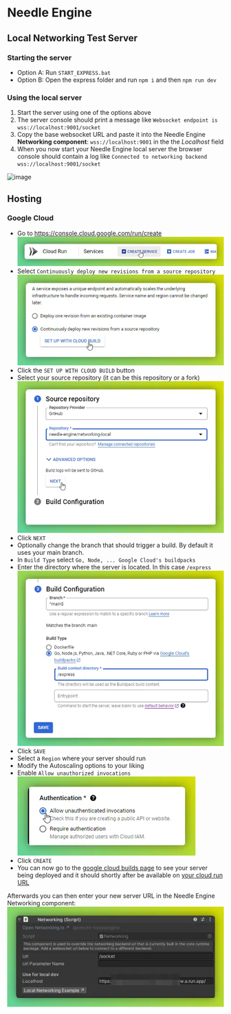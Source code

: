 # Needle Engine 
## Local Networking Test Server

### Starting the server
- Option A: Run `START_EXPRESS.bat`  
- Option B: Open the express folder and run `npm i` and then `npm run dev`

### Using the local server
1) Start the server using one of the options above
2) The server console should print a message like `Websocket endpoint is wss://localhost:9001/socket`
3) Copy the base websocket URL and paste it into the Needle Engine **Networking component**: `wss://localhost:9001` in the the *Localhost* field
4) When you now start your Needle Engine local server the browser console should contain a log like `Connected to networking backend wss://localhost:9001/socket`

![image](https://github.com/needle-engine/networking-local/assets/5083203/92a54825-4ef8-4a86-ad53-80e89e3986b7)


## Hosting

### Google Cloud

- Go to https://console.cloud.google.com/run/create  
  ![](./documentation/gcloud_01.webp)  
- Select `Continuously deploy new revisions from a source repository`  
  ![](./documentation/gcloud_02.webp)  
- Click the `SET UP WITH CLOUD BUILD` button
- Select your source repository (it can be this repository or a fork)    
  ![](./documentation/gcloud_03.webp)  
- Click `NEXT`
- Optionally change the branch that should trigger a build. By default it uses your main branch.
- In `Build Type` select `Go, Node, ... Google Cloud's buildpacks`
- Enter the directory where the server is located. In this case `/express`  
  ![](./documentation/gcloud_04.webp)
- Click `SAVE`
- Select a `Region` where your server should run
- Modify the Autoscaling options to your liking
- Enable `Allow unauthorized invocations`  
  ![](./documentation/gcloud_05.webp)
- Click `CREATE`
- You can now go to the [google cloud builds page](https://console.cloud.google.com/cloud-build/builds) to see your server being deployed and it should shortly after be available on [your cloud run URL](https://console.cloud.google.com/run)


Afterwards you can then enter your new server URL in the Needle Engine Networking component:  
![](./documentation/networking_hosted.webp)
